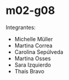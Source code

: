 # m02-g08

Integrantes:
- Michelle Müller
- Martina Correa
- Carolina Sepúlveda
- Martina Osses
- Sara Izquierdo
- Thaís Bravo
